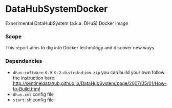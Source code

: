 # DataHubSystemDocker
Experimental DataHubSystem (a.k.a. DHuS) Docker image

### Scope
This report aims to dig into Docker technology and discover new ways

### Dependencies
* `dhus-software-0.9.0-2-distribution.zip` you can build your own follow the instruction here: http://sentineldatahub.github.io/DataHubSystem/page/2007/05/01/How-to-Build.html
* `dhus.xml` config file
* `start.sh` config file
